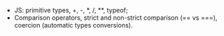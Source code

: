 - JS: primitive types, +, -, *, /, **, typeof;
- Comparison operators, strict and non-strict comparison (== vs ===), coercion (automatic types conversions).